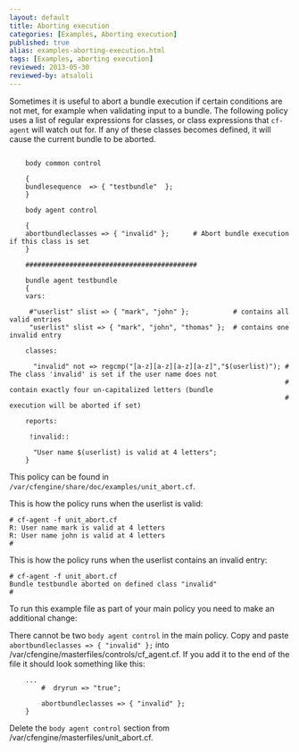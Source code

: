 ```yaml
---
layout: default
title: Aborting execution 
categories: [Examples, Aborting execution]
published: true
alias: examples-aborting-execution.html
tags: [Examples, aborting execution]
reviewed: 2013-05-30
reviewed-by: atsaloli
---
```


Sometimes it is useful to abort a bundle execution if certain conditions are not met,
for example when validating input to a bundle. The following policy uses a list of 
regular expressions for classes, or class expressions that `cf-agent` will watch out for.
If any of these classes becomes defined, it will cause the current bundle to be aborted.

```cf3

    body common control

    {
    bundlesequence  => { "testbundle"  };
    }

    body agent control
    
    {
    abortbundleclasses => { "invalid" };      # Abort bundle execution if this class is set
    }
    
    ###########################################
    
    bundle agent testbundle
    {
    vars:
    
     #"userlist" slist => { "mark", "john" };           # contains all valid entries
     "userlist" slist => { "mark", "john", "thomas" };  # contains one invalid entry
    
    classes:
    
      "invalid" not => regcmp("[a-z][a-z][a-z][a-z]","$(userlist)"); # The class 'invalid' is set if the user name does not
                                                                     # contain exactly four un-capitalized letters (bundle
                                                                     # execution will be aborted if set)
    
    reports:
    
     !invalid::
    
      "User name $(userlist) is valid at 4 letters";
    }
```

This policy can be found in `/var/cfengine/share/doc/examples/unit_abort.cf`.

This is how the policy runs when the userlist is valid:

    # cf-agent -f unit_abort.cf
    R: User name mark is valid at 4 letters
    R: User name john is valid at 4 letters
    # 

This is how the policy runs when the userlist contains an invalid entry:

    # cf-agent -f unit_abort.cf
    Bundle testbundle aborted on defined class "invalid"
    # 

To run this example file as part of your main policy you need to make an
additional change:

There cannot be two `body agent control` in the main policy. Copy and paste 
`abortbundleclasses => { "invalid" };` into /var/cfengine/masterfiles/controls/cf_agent.cf. 
If you add it to the end of the file it should look something like this:

```cf3
    ...
        #  dryrun => "true";
        
        abortbundleclasses => { "invalid" };
    }
```

Delete the `body agent control` section from /var/cfengine/masterfiles/unit_abort.cf.
